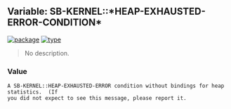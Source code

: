 ## Variable: SB-KERNEL::\*HEAP-EXHAUSTED-ERROR-CONDITION\*
[![package](https://img.shields.io/badge/Package-SB--KERNEL-5f9ea0.svg?style=social&colorA=999999)](../) [![type](https://img.shields.io/badge/Type-Variable-5f9ea0.svg?style=social&colorA=999999)](../#variable) 

> No description.

### Value
```
A SB-KERNEL::HEAP-EXHAUSTED-ERROR condition without bindings for heap statistics.  (If
you did not expect to see this message, please report it.
```
